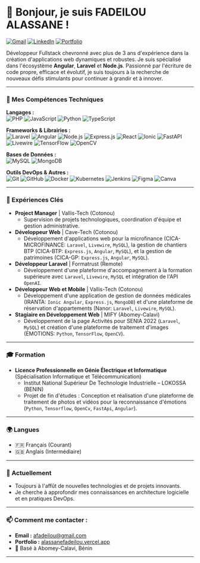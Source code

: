 # 👋 Bonjour, je suis FADEILOU ALASSANE !

<p align="left">
  <a href="mailto:afadeilou@gmail.com"><img src="https://img.shields.io/badge/Gmail-D14836?style=for-the-badge&logo=gmail&logoColor=white" alt="Gmail"/></a>
  <!-- Ajoutez ici un lien vers votre LinkedIn si vous en avez un, exemple : -->
  <a href="https://www.linkedin.com/in/fadéilou-alassane/" target="_blank"><img src="https://img.shields.io/badge/LinkedIn-0077B5?style=for-the-badge&logo=linkedin&logoColor=white" alt="LinkedIn"/></a>
  <a href="[alassanefadeilou.vercel.app](https://alassanefadeilou.vercel.app/)" target="_blank"><img src="https://img.shields.io/badge/Portfolio-000000?style=for-the-badge&logo=About.me&logoColor=white" alt="Portfolio"/></a>
</p>

Développeur Fullstack chevronné avec plus de 3 ans d'expérience dans la création d'applications web dynamiques et robustes. Je suis spécialisé dans l'écosystème **Angular**, **Laravel** et **Node.js**. Passionné par l'écriture de code propre, efficace et évolutif, je suis toujours à la recherche de nouveaux défis stimulants pour continuer à grandir et à innover.

---

### 🚀 Mes Compétences Techniques

<p align="left">
  <strong>Langages :</strong><br/>
  <img src="https://img.shields.io/badge/PHP-%23777BB4.svg?style=for-the-badge&logo=php&logoColor=white" alt="PHP"/>
  <img src="https://img.shields.io/badge/JavaScript-%23F7DF1E.svg?style=for-the-badge&logo=javascript&logoColor=black" alt="JavaScript"/>
  <img src="https://img.shields.io/badge/Python-%2314354C.svg?style=for-the-badge&logo=python&logoColor=white" alt="Python"/>
  <img src="https://img.shields.io/badge/TypeScript-%23007ACC.svg?style=for-the-badge&logo=typescript&logoColor=white" alt="TypeScript"/>
</p>

<p align="left">
  <strong>Frameworks & Librairies :</strong><br/>
  <img src="https://img.shields.io/badge/Laravel-%23FF2D20.svg?style=for-the-badge&logo=laravel&logoColor=white" alt="Laravel"/>
  <img src="https://img.shields.io/badge/Angular-%23DD0031.svg?style=for-the-badge&logo=angular&logoColor=white" alt="Angular"/>
  <img src="https://img.shields.io/badge/Node.js-%23339933.svg?style=for-the-badge&logo=node.js&logoColor=white" alt="Node.js"/>
  <img src="https://img.shields.io/badge/Express.js-%23404d59.svg?style=for-the-badge&logo=express&logoColor=white" alt="Express.js"/>
  <img src="https://img.shields.io/badge/React-%2320232a.svg?style=for-the-badge&logo=react&logoColor=%2361DAFB" alt="React"/>
  <img src="https://img.shields.io/badge/Ionic-%233880FF.svg?style=for-the-badge&logo=ionic&logoColor=white" alt="Ionic"/>
  <img src="https://img.shields.io/badge/FastAPI-%23009688.svg?style=for-the-badge&logo=fastapi&logoColor=white" alt="FastAPI"/>
  <img src="https://img.shields.io/badge/Livewire-%234F5B9E.svg?style=for-the-badge&logo=livewire&logoColor=white" alt="Livewire"/>
  <img src="https://img.shields.io/badge/TensorFlow-%23FF6F00.svg?style=for-the-badge&logo=tensorflow&logoColor=white" alt="TensorFlow"/>
  <img src="https://img.shields.io/badge/OpenCV-%235C3EE8.svg?style=for-the-badge&logo=opencv&logoColor=white" alt="OpenCV"/>
</p>

<p align="left">
  <strong>Bases de Données :</strong><br/>
  <img src="https://img.shields.io/badge/MySQL-%2300f.svg?style=for-the-badge&logo=mysql&logoColor=white" alt="MySQL"/>
  <img src="https://img.shields.io/badge/MongoDB-%234ea94b.svg?style=for-the-badge&logo=mongodb&logoColor=white" alt="MongoDB"/>
</p>

<p align="left">
  <strong>Outils DevOps & Autres :</strong><br/>
  <img src="https://img.shields.io/badge/Git-%23F05033.svg?style=for-the-badge&logo=git&logoColor=white" alt="Git"/>
  <img src="https://img.shields.io/badge/GitHub-%23121011.svg?style=for-the-badge&logo=github&logoColor=white" alt="GitHub"/>
  <img src="https://img.shields.io/badge/Docker-%230db7ed.svg?style=for-the-badge&logo=docker&logoColor=white" alt="Docker"/>
  <img src="https://img.shields.io/badge/Kubernetes-%23326ce5.svg?style=for-the-badge&logo=kubernetes&logoColor=white" alt="Kubernetes"/>
  <img src="https://img.shields.io/badge/Jenkins-%23D24939.svg?style=for-the-badge&logo=Jenkins&logoColor=white" alt="Jenkins"/>
  <img src="https://img.shields.io/badge/Figma-%23F24E1E.svg?style=for-the-badge&logo=figma&logoColor=white" alt="Figma"/>
  <img src="https://img.shields.io/badge/Canva-%2300C4CC.svg?style=for-the-badge&logo=Canva&logoColor=white" alt="Canva"/>
</p>

---

### 🔭 Expériences Clés

*   **Project Manager** | Vallis-Tech (Cotonou)
    *   Supervision de projets technologiques, coordination d'équipe et gestion administrative.
*   **Développeur Web** | Cave-Tech (Cotonou)
    *   Développement d'applications web pour la microfinance (CICA-MICROFINANCE: `Laravel`, `Livewire`, `MySQL`), la gestion de chantiers BTP (CICA-BTP: `Express.js`, `Angular`, `MySQL`), et la gestion de patrimoines (CICA-GP: `Express.js`, `Angular`, `MySQL`).
*   **Développeur Laravel** | Formatrust (Remote)
    *   Développement d'une plateforme d'accompagnement à la formation supérieure avec `Laravel`, `Livewire`, `MySQL` et intégration de l'API `OpenAI`.
*   **Développeur Web et Mobile** | Vallis-Tech (Cotonou)
    *   Développement d'une application de gestion de données médicales (IRANTA: `Ionic Angular`, `Express.js`, `MongoDB`) et d'une plateforme de réservation d'appartements (Nanor: `Laravel`, `Livewire`, `MySQL`).
*   **Stagiaire en Développement Web** | MIFY (Abomey-Calavi)
    *   Développement de la page Activités pour SENIA 2022 (`Laravel`, `MySQL`) et création d'une plateforme de traitement d'images (EMOTIONS: `Python`, `TensorFlow`, `OpenCV`).

---

### 🎓 Formation

*   **Licence Professionnelle en Génie Électrique et Informatique** (Spécialisation Informatique et Télécommunication)
    *   Institut National Supérieur De Technologie Industrielle – LOKOSSA (BENIN)
    *   Projet de fin d'études : Conception et réalisation d'une plateforme de traitement de photos et vidéos pour la reconnaissance d'émotions (`Python`, `Tensorflow`, `OpenCv`, `FastApi`, `Angular`).

---

### 🌍 Langues

*   🇫🇷 Français (Courant)
*   🇬🇧 Anglais (Intermédiaire)

---

### 🌱 Actuellement

*   Toujours à l'affût de nouvelles technologies et de projets innovants.
*   Je cherche à approfondir mes connaissances en architecture logicielle et en pratiques DevOps.

---

### 📫 Comment me contacter :

*   **Email :** [afadeilou@gmail.com](mailto:afadeilou@gmail.com)
*   **Portfolio :** [alassanefadeilou.vercel.app](alassanefadeilou.vercel.app)
*   📍 Basé à Abomey-Calavi, Bénin

---

<!-- Optionnel: Ajoutez des stats GitHub si vous le souhaitez -->
<!--
<p align="center">
  <img src="https://github-readme-stats.vercel.app/api?username=VOTRE_NOM_UTILISATEUR_GITHUB&show_icons=true&theme=radical" alt="GitHub Stats" />
  <img src="https://github-readme-stats.vercel.app/api/top-langs/?username=VOTRE_NOM_UTILISATEUR_GITHUB&layout=compact&theme=radical" alt="Top Langs" />
</p>
-->
